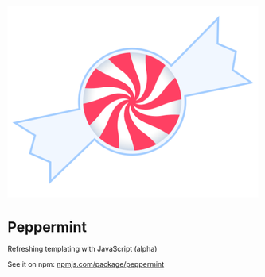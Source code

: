 <p align="center">
    <img src="https://raw.githubusercontent.com/michaeljwilliams/peppermint/master/peppermint.svg?sanitize=true" alt="Peppermint">
</p>

# Peppermint 

Refreshing templating with JavaScript (alpha)

See it on npm: [npmjs.com/package/peppermint](https://www.npmjs.com/package/peppermint)
